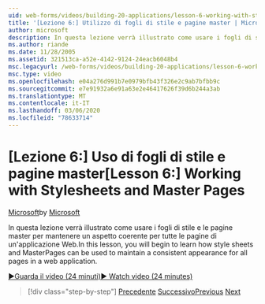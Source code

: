 ```yaml
---
uid: web-forms/videos/building-20-applications/lesson-6-working-with-stylesheets-and-master-pages
title: '[Lezione 6:] Utilizzo di fogli di stile e pagine master | Microsoft Docs'
author: microsoft
description: In questa lezione verrà illustrato come usare i fogli di stile e le pagine master per mantenere un aspetto coerente per tutte le pagine di un'applicazione Web.
ms.author: riande
ms.date: 11/28/2005
ms.assetid: 321513ca-a52e-4142-9124-24eacb6048b4
msc.legacyurl: /web-forms/videos/building-20-applications/lesson-6-working-with-stylesheets-and-master-pages
msc.type: video
ms.openlocfilehash: e04a276d991b7e0979bfb43f326e2c9ab7bfbb9c
ms.sourcegitcommit: e7e91932a6e91a63e2e46417626f39d6b244a3ab
ms.translationtype: MT
ms.contentlocale: it-IT
ms.lasthandoff: 03/06/2020
ms.locfileid: "78633714"
---
```

# <a name="lesson-6-working-with-stylesheets-and-master-pages"></a><span data-ttu-id="527a9-103">[Lezione 6:] Uso di fogli di stile e pagine master</span><span class="sxs-lookup"><span data-stu-id="527a9-103">[Lesson 6:] Working with Stylesheets and Master Pages</span></span>

<span data-ttu-id="527a9-104">[Microsoft](https://github.com/microsoft)</span><span class="sxs-lookup"><span data-stu-id="527a9-104">by [Microsoft](https://github.com/microsoft)</span></span>

<span data-ttu-id="527a9-105">In questa lezione verrà illustrato come usare i fogli di stile e le pagine master per mantenere un aspetto coerente per tutte le pagine di un'applicazione Web.</span><span class="sxs-lookup"><span data-stu-id="527a9-105">In this lesson, you will begin to learn how style sheets and MasterPages can be used to maintain a consistent appearance for all pages in a web application.</span></span>

[<span data-ttu-id="527a9-106">&#9654;Guarda il video (24 minuti)</span><span class="sxs-lookup"><span data-stu-id="527a9-106">&#9654; Watch video (24 minutes)</span></span>](https://channel9.msdn.com/Blogs/ASP-NET-Site-Videos/lesson-6-working-with-stylesheets-and-master-pages)

> [!div class="step-by-step"]
> <span data-ttu-id="527a9-107">[Precedente](lesson-5-debugging-and-tracing-your-website.md)
> [Successivo](lesson-7-databinding-to-user-interface-controls.md)</span><span class="sxs-lookup"><span data-stu-id="527a9-107">[Previous](lesson-5-debugging-and-tracing-your-website.md)
[Next](lesson-7-databinding-to-user-interface-controls.md)</span></span>
